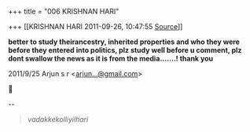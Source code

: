 +++
title = "006 KRISHNAN HARI"

+++
[[KRISHNAN HARI	2011-09-26, 10:47:55 [Source](https://groups.google.com/g/bvparishat/c/GhyBui3QUTg)]]



**better to study theirancestry, inherited properties and who they were before they entered into politics, plz study well before u comment, plz dont swallow the news as it is from the media.......! thank you**

  

  

  

  

  

  

2011/9/25 Arjun s r \<[arjun...@gmail.com]()\>



  
  

  

--  

> *vadakkekolliyilhari*

  

